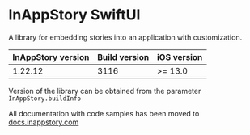 # InAppStory SwiftUI

A library for embedding stories into an application with customization.

| InAppStory version | Build version | iOS version |
|--------------------|---------------|-------------|
| 1.22.12            | 3116          | >= 13.0     |

Version of the library can be obtained from the parameter `InAppStory.buildInfo`

All documentation with code samples has been moved to [docs.inappstory.com](https://docs.inappstory.com/sdk-guides/ios/how-to-get-started.html)
